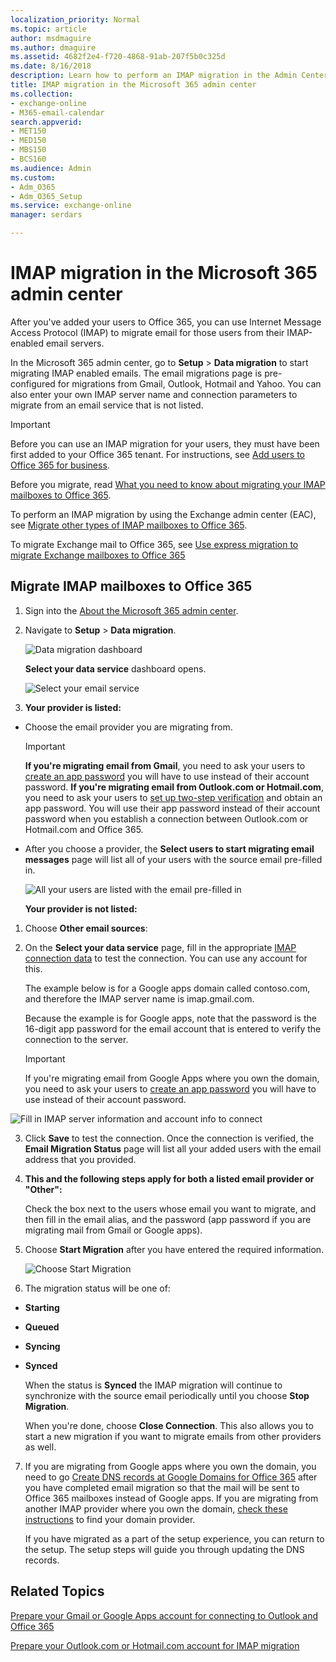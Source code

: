 ```yaml
---
localization_priority: Normal
ms.topic: article
author: msdmaguire
ms.author: dmaguire
ms.assetid: 4682f2e4-f720-4868-91ab-207f5b0c325d
ms.date: 8/16/2018
description: Learn how to perform an IMAP migration in the Admin Center preview.
title: IMAP migration in the Microsoft 365 admin center
ms.collection: 
- exchange-online
- M365-email-calendar
search.appverid:
- MET150
- MED150
- MBS150
- BCS160
ms.audience: Admin
ms.custom:
- Adm_O365
- Adm_O365_Setup
ms.service: exchange-online
manager: serdars

---
```


# IMAP migration in the Microsoft 365 admin center

After you've added your users to Office 365, you can use Internet Message Access Protocol (IMAP) to migrate email for those users from their IMAP-enabled email servers.

In the Microsoft 365 admin center, go to **Setup** \> **Data migration** to start migrating IMAP enabled emails. The email migrations page is pre-configured for migrations from Gmail, Outlook, Hotmail and Yahoo. You can also enter your own IMAP server name and connection parameters to migrate from an email service that is not listed.

> [!IMPORTANT]
> Before you can use an IMAP migration for your users, they must have been first added to your Office 365 tenant. For instructions, see [Add users to Office 365 for business](https://support.office.com/article/435ccec3-09dd-4587-9ebd-2f3cad6bc2bc.aspx).

Before you migrate, read [What you need to know about migrating your IMAP mailboxes to Office 365](migrating-imap-mailboxes.md).

To perform an IMAP migration by using the Exchange admin center (EAC), see [Migrate other types of IMAP mailboxes to Office 365](migrate-other-types-of-imap-mailboxes.md).

To migrate Exchange mail to Office 365, see [Use express migration to migrate Exchange mailboxes to Office 365](../use-minimal-hybrid-to-quickly-migrate.md)

## Migrate IMAP mailboxes to Office 365
<a name="BK_migrate"> </a>

1. Sign into the [About the Microsoft 365 admin center](https://support.office.com/article/758befc4-0888-4009-9f14-0d147402fd23).

2. Navigate to **Setup** \> **Data migration**.

    ![Data migration dashboard](../media/3831edd8-1781-4f05-85c5-3796f4658cee.png)

    **Select your data service** dashboard opens.

    ![Select your email service](../media/f0c92829-d849-4a26-9d38-1fce1bde616e.png)

3. **Your provider is listed:**

  - Choose the email provider you are migrating from.

    > [!IMPORTANT]
    > **If you're migrating email from Gmail**, you need to ask your users to [create an app password](prepare-gmail-or-g-suite-accounts.md) you will have to use instead of their account password. **If you're migrating email from Outlook.com or Hotmail.com**, you need to ask your users to [set up two-step verification](migrating-your-outlook-com-account.md) and obtain an app password. You will use their app password instead of their account password when you establish a connection between Outlook.com or Hotmail.com and Office 365.

  - After you choose a provider, the **Select users to start migrating email messages** page will list all of your users with the source email pre-filled in.

    ![All your users are listed with the email pre-filled in](../media/bbe69914-25da-4e26-880e-e0257f0ccba2.png)

    **Your provider is not listed:**

1. Choose **Other email sources**:

2. On the **Select your data service** page, fill in the appropriate [IMAP connection data](setting-up-your-imap-server-connection.md) to test the connection. You can use any account for this.

    The example below is for a Google apps domain called contoso.com, and therefore the IMAP server name is imap.gmail.com.

    Because the example is for Google apps, note that the password is the 16-digit app password for the email account that is entered to verify the connection to the server.

    > [!IMPORTANT]
    > If you're migrating email from Google Apps where you own the domain, you need to ask your users to [create an app password](prepare-gmail-or-g-suite-accounts.md) you will have to use instead of their account password.

![Fill in IMAP server information and account info to connect](../media/313a395b-0767-4433-be28-7db3caa7e4d5.png)

3. Click **Save** to test the connection. Once the connection is verified, the **Email Migration Status** page will list all your added users with the email address that you provided.

4. **This and the following steps apply for both a listed email provider or "Other":**

    Check the box next to the users whose email you want to migrate, and then fill in the email alias, and the password (app password if you are migrating mail from Gmail or Google apps).

5. Choose **Start Migration** after you have entered the required information.

    ![Choose Start Migration](../media/c820e755-42b4-4a78-9c09-6f2135d7d7da.png)

6. The migration status will be one of:

  - **Starting**

  - **Queued**

  - **Syncing**

  - **Synced**

    When the status is **Synced** the IMAP migration will continue to synchronize with the source email periodically until you choose **Stop Migration**.

    When you're done, choose **Close Connection**. This also allows you to start a new migration if you want to migrate emails from other providers as well.

7. If you are migrating from Google apps where you own the domain, you need to go [Create DNS records at Google Domains for Office 365](https://support.office.com/article/0db29490-2612-48bc-9b77-1862e7a41a8c) after you have completed email migration so that the mail will be sent to Office 365 mailboxes instead of Google apps. If you are migrating from another IMAP provider where you own the domain, [check these instructions](https://support.office.com/article/b0f3fdca-8a80-4e8e-9ef3-61e8a2a9ab23.aspx) to find your domain provider.

    If you have migrated as a part of the setup experience, you can return to the setup. The setup steps will guide you through updating the DNS records.

## Related Topics
<a name="BK_migrate"> </a>

[Prepare your Gmail or Google Apps account for connecting to Outlook and Office 365](prepare-gmail-or-g-suite-accounts.md)

[Prepare your Outlook.com or Hotmail.com account for IMAP migration](migrating-your-outlook-com-account.md)



